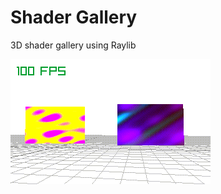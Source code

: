 # Shader Gallery
3D shader gallery using Raylib<br>


![screenshot](https://github.com/diatribes/shadergallery/blob/main/screenrec001.gif?raw=true)

